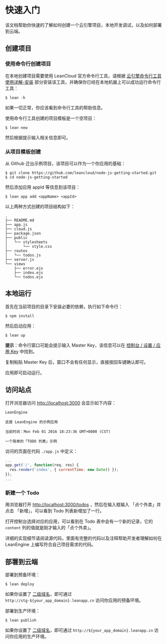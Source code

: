 # 快速入门

该文档帮助你快速的了解如何创建一个云引擎项目，本地开发调试，以及如何部署到云端。

## 创建项目

### 使用命令行创建项目

在本地创建项目需要使用 LeanCloud 官方命令行工具，请根据 [云引擎命令行工具使用详解-安装](https://leancloud.cn/docs/cloud_code_commandline.html#安装) 部分安装该工具，并确保你已经在本地机器上可以成功运行命令行工具：

```
$ lean -h
```
如果一切正常，你应该看到命令行工具的帮助信息。

使用命令行工具创建的项目模板是一个空项目：

```
$ lean new
```
然后根据提示输入相关信息即可。

### 从项目模板创建

从 Github 迁出示例项目，该项目可以作为一个你应用的基础：

```
$ git clone https://github.com/leancloud/node-js-getting-started.git
$ cd node-js-getting-started
```

然后添加应用 appId 等信息到该项目：

```
$ lean app add <appName> <appId>
```

以上两种方式创建的项目结构如下：


```
.
├── README.md
├── app.js
├── cloud.js
├── package.json
├── public
│   └── stylesheets
│       └── style.css
├── routes
│   └── todos.js
├── server.js
└── views
    ├── error.ejs
    ├── index.ejs
    └── todos.ejs
```


## 本地运行

首先在当前项目的目录下安装必要的依赖，执行如下命令行：

```
$ npm install
```

然后启动应用：

```
$ lean up
```


**提示**：命令行窗口可能会提示输入 Master Key，该信息可以在 [控制台 / 设置 / 应用 Key](/app.html?appid=#/key) 中找到。

<div class="callout callout-info">复制粘贴 Master Key 后，窗口不会有任何显示，直接按回车键确认即可。</div>

应用即可启动运行。

## 访问站点

打开浏览器访问 <http://localhost:3000> 会显示如下内容：

```
LeanEngine

这是 LeanEngine 的示例应用

当前时间：Mon Feb 01 2016 18:23:36 GMT+0800 (CST)

一个简单的「TODO 列表」示例
```

访问的页面在代码 `./app.js` 中定义：

```js
...
app.get('/', function(req, res) {
  res.render('index', { currentTime: new Date() });
});
...
```

### 新建一个 Todo

用浏览器打开 <http://localhost:3000/todos> ，然后在输入框输入 「点个外卖」并点击 「新增」，可以看到 Todo 列表新增加了一行。

打开控制台选择对应的应用，可以看到在 Todo 表中会有一个新的记录，它的 `content` 列的值就是刚才输入的「点个外卖」。

详细的实现细节请阅读源代码，里面有完整的代码以及注释帮助开发者理解如何在 LeanEngine 上编写符合自己项目需求的代码。

## 部署到云端

部署到预备环境：

```
$ lean deploy
```

如果你设置了 [二级域名](leanengine_webhosting_guide-node.html#设置域名)，即可通过 `http://stg-${your_app_domain}.leanapp.cn` 访问你应用的预备环境。

部署到生产环境：

```
$ lean publish
```

如果你设置了 [二级域名](leanengine_webhosting_guide-node.html#设置域名)，即可通过 `http://${your_app_domain}.leanapp.cn` 访问你应用的生产环境。


